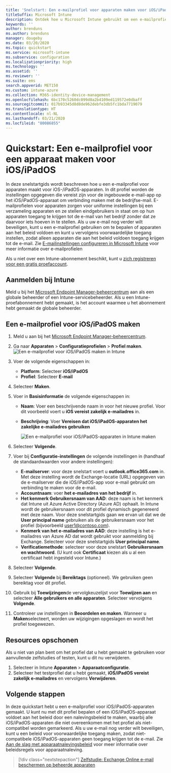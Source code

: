 ```yaml
---
title: 'Snelstart: Een e-mailprofiel voor apparaten maken voor iOS/iPadOS'
titleSuffix: Microsoft Intune
description: Ontdek hoe u Microsoft Intune gebruikt om een e-mailprofiel voor apparaten te maken, zodat iOS/iPadOS-apparaten veilig verbinding kunnen maken met de e-mail van het bedrijf.
keywords: ''
author: brenduns
ms.author: brenduns
manager: dougeby
ms.date: 03/20/2020
ms.topic: quickstart
ms.service: microsoft-intune
ms.subservice: configuration
ms.localizationpriority: high
ms.technology: ''
ms.assetid: ''
ms.reviewer: ''
ms.suite: ems
search.appverid: MET150
ms.custom: intune-azure
ms.collection: M365-identity-device-management
ms.openlocfilehash: 6bc170c5260dc099d0a2b4109ed119572e0dbaff
ms.sourcegitcommit: 017b93345d8d8de962debfe3db5fc1bda7719079
ms.translationtype: HT
ms.contentlocale: nl-NL
ms.lasthandoff: 03/21/2020
ms.locfileid: "80086855"
---
```

# <a name="quickstart-create-an-email-device-profile-for-iosipados"></a>Quickstart: Een e-mailprofiel voor een apparaat maken voor iOS/iPadOS

In deze snelstartgids wordt beschreven hoe u een e-mailprofiel voor apparaten maakt voor iOS-/iPadOS-apparaten. In dit profiel worden de instellingen opgegeven die vereist zijn voor de ingebouwde e-mail-app op het iOS/iPadOS-apparaat om verbinding maken met de bedrijfse-mail. E-mailprofielen voor apparaten zorgen voor uniforme instellingen bij een verzameling apparaten en ze stellen eindgebruikers in staat om op hun apparaten toegang te krijgen tot de e-mail van het bedrijf zonder dat ze daarvoor iets hoeven in te stellen. Als u uw e-mail nog verder wilt beveiligen, kunt u een e-mailprofiel gebruiken om te bepalen of apparaten aan het beleid voldoen en kunt u vervolgens voorwaardelijke toegang instellen, zodat alleen apparaten die aan het beleid voldoen toegang krijgen tot de e-mail. Zie [E-mailinstellingen configureren in Microsoft Intune](email-settings-configure.md) voor meer informatie over e-mailprofielen

Als u niet over een Intune-abonnement beschikt, kunt u [zich registreren voor een gratis proefaccount](../fundamentals/free-trial-sign-up.md).

## <a name="sign-in-to-intune"></a>Aanmelden bij Intune

Meld u bij het [Microsoft Endpoint Manager-beheercentrum](https://go.microsoft.com/fwlink/?linkid=2109431) aan als een globale beheerder of een Intune-servicebeheerder. Als u een Intune-proefabonnement hebt gemaakt, is het account waarmee u het abonnement hebt gemaakt de globale beheerder.

## <a name="create-an-iosipados-email-profile"></a>Een e-mailprofiel voor iOS/iPadOS maken

1. Meld u aan bij het [Microsoft Endpoint Manager-beheercentrum](https://go.microsoft.com/fwlink/?linkid=2109431).

2. Ga naar **Apparaten** > **Configuratieprofielen** > **Profiel maken**.
   ![Een e-mailprofiel voor iOS/iPadOS maken in Intune](./media/quickstart-email-profile/ios-create-profile.png)

3. Voer de volgende eigenschappen in:
   - **Platform**: Selecteer **iOS/iPadOS**
   - **Profiel**: Selecteer **E-mail**
  
4. Selecteer **Maken**.

5. Voer in **Basisinformatie** de volgende eigenschappen in:
   - **Naam**: Voer een beschrijvende naam in voor het nieuwe profiel. Voor dit voorbeeld voert u **iOS vereist zakelijk e-mailadres** in.
   - **Beschrijving**: Voer **Vereisen dat iOS/iPadOS-apparaten het zakelijke e-mailadres gebruiken**


        ![Een e-mailprofiel voor iOS/iPadOS-apparaten in Intune maken](./media/quickstart-email-profile/ios-email-profile-name.png)

6. Selecteer **Volgende**.

7. Voer bij **Configuratie-instellingen** de volgende instellingen in (handhaaf de standaardwaarden voor andere instellingen):
   - **E-mailserver**: voor deze snelstart voert u **outlook.office365.com** in. Met deze instelling wordt de Exchange-locatie (URL) opgegeven van de e-mailserver die de iOS/iPadOS-app voor e-mail gebruikt om verbinding te maken voor de e-mail.
   - **Accountnaam**: voer **het e-mailadres van het bedrijf** in.
   - **Het kenmerk Gebruikersnaam van AAD**: deze naam is het kenmerk dat Intune uit Azure Active Directory (Azure AD) ophaalt. In Intune wordt de gebruikersnaam voor dit profiel dynamisch gegenereerd met deze naam. Voor deze snelstartgids gaan we ervan uit dat we de **User principal name** gebruiken als de gebruikersnaam voor het profiel (bijvoorbeeld user1@contoso.com).
   - **Kenmerk van het e-mailadres van AAD**: deze instelling is het e-mailadres van Azure AD dat wordt gebruikt voor aanmelding bij Exchange. Selecteer voor deze snelstartgids **User principal name**.
   - **Verificatiemethode**: selecteer voor deze snelstart **Gebruikersnaam en wachtwoord**. (U kunt ook **Certificaat** kiezen als u al een certificaat hebt ingesteld voor Intune.)

8. Selecteer **Volgende**.

9. Selecteer **Volgende** bij **Bereiktags** (optioneel). We gebruiken geen bereiktag voor dit profiel.

10. Gebruik bij **Toewijzingen**de vervolgkeuzelijst voor **Toewijzen aan** en selecteer **Alle gebruikers en alle apparaten**.  Selecteer vervolgens **Volgende**.

11. Controleer uw instellingen in **Beoordelen en maken**. Wanneer u **Maken**selecteert, worden uw wijzigingen opgeslagen en wordt het profiel toegewezen. 

## <a name="clean-up-resources"></a>Resources opschonen

Als u niet van plan bent om het profiel dat u hebt gemaakt te gebruiken voor aanvullende zelfstudies of testen, kunt u dit nu verwijderen.

1. Selecteer in Intune **Apparaten** > **Apparaatconfiguratie**.
2. Selecteer het testprofiel dat u hebt gemaakt, **iOS/iPadOS vereist zakelijk e-mailadres** en vervolgens **Verwijderen**. 

## <a name="next-steps"></a>Volgende stappen

In deze quickstart hebt u een e-mailprofiel voor iOS/iPadOS-apparaten gemaakt. U kunt nu met dit profiel bepalen of een iOS/iPadOS-apparaat voldoet aan het beleid door een nalevingsbeleid te maken, waarbij alle iOS/iPadOS-apparaten die niet overeenkomen met het profiel als niet-compatibel worden gemarkeerd. Als u uw e-mail nog verder wilt beveiligen, kunt u een beleid voor voorwaardelijke toegang maken, zodat niet-compatibele iOS/iPadOS-apparaten geen toegang krijgen tot de e-mail. Zie [Aan de slag met apparaatnalevingsbeleid](../protect/device-compliance-get-started.md) voor meer informatie over beleidsregels voor apparaatnaleving.

> [!div class="nextstepaction"]
> [Zelfstudie: Exchange Online e-mail beschermen op beheerde apparaten](../protect/tutorial-protect-email-on-enrolled-devices.md)
